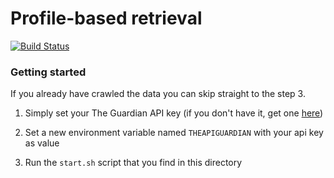 # Profile-based retrieval

[![Build Status](https://travis-ci.org/lucascott/theguardian-news-crawler.svg?branch=master)](https://travis-ci.org/lucascott/theguardian-news-crawler)

### Getting started

If you already have crawled the data you can skip straight to the step 3.

1. Simply set your The Guardian API key (if you don't have it, get one [here](https://open-platform.theguardian.com/))

2. Set a new environment variable named `THEAPIGUARDIAN` with your api key as value

3. Run the `start.sh` script that you find in this directory



